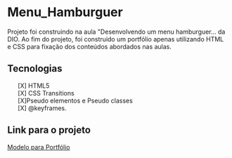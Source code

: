 # Menu_Hamburguer
<p>Projeto foi construindo na aula "Desenvolvendo um menu hamburguer... da DIO.  Ao fim do projeto, foi  construido um portfólio apenas utilizando HTML e CSS para fixação dos conteúdos abordados nas aulas.</p>

## Tecnologias
<ul>
[X] HTML5<br>
[X] CSS Transitions <br>
[X]Pseudo elementos  e Pseudo classes <br>
[X] @keyframes.
 </ul>
 
 ## Link para o projeto 
 <a href="https://leandrodiascarvalho.github.io/menu_hamburguer/" target="_blank" rel="noreferrer noopener">Modelo para Portfólio</a>
